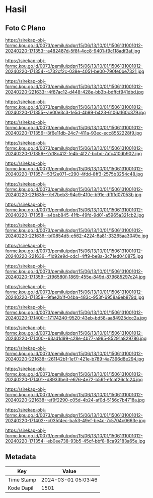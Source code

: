 # Hasil

## Foto C Plano

https://sirekap-obj-formc.kpu.go.id/0073/pemilu/pdpr/15/06/13/10/01/1506131001012-20240220-171353--a482487d-5f8f-4cc8-9401-f9c118adf3af.jpg

https://sirekap-obj-formc.kpu.go.id/0073/pemilu/pdpr/15/06/13/10/01/1506131001012-20240220-171354--c732cf2c-038e-4051-be00-790fe0be7321.jpg

https://sirekap-obj-formc.kpu.go.id/0073/pemilu/pdpr/15/06/13/10/01/1506131001012-20240220-221633--4f87ac12-d448-428e-bb3b-bdffcf941dbd.jpg

https://sirekap-obj-formc.kpu.go.id/0073/pemilu/pdpr/15/06/13/10/01/1506131001012-20240220-171355--ae00e3c3-1e5d-4b99-b423-6106a160c379.jpg

https://sirekap-obj-formc.kpu.go.id/0073/pemilu/pdpr/15/06/13/10/01/1506131001012-20240220-171356--3f6e11db-24c7-411a-93ec-ecc8552228f9.jpg

https://sirekap-obj-formc.kpu.go.id/0073/pemilu/pdpr/15/06/13/10/01/1506131001012-20240220-171356--2c18c412-fe4b-4f27-bcbd-7afc410db902.jpg

https://sirekap-obj-formc.kpu.go.id/0073/pemilu/pdpr/15/06/13/10/01/1506131001012-20240220-171357--53f2e071-c290-4fdd-8ff3-2575b3254c48.jpg

https://sirekap-obj-formc.kpu.go.id/0073/pemilu/pdpr/15/06/13/10/01/1506131001012-20240220-221635--7ef7beb3-94c9-410e-b91e-dffffd07053b.jpg

https://sirekap-obj-formc.kpu.go.id/0073/pemilu/pdpr/15/06/13/10/01/1506131001012-20240220-171358--a4bab845-41fb-49fd-9d01-a5965a321cb2.jpg

https://sirekap-obj-formc.kpu.go.id/0073/pemilu/pdpr/15/06/13/10/01/1506131001012-20240220-221636--bf0854d5-e562-4224-8a81-33265aa3049e.jpg

https://sirekap-obj-formc.kpu.go.id/0073/pemilu/pdpr/15/06/13/10/01/1506131001012-20240220-221636--f1d92e9d-cdc1-4ff9-be8a-3c71ed040875.jpg

https://sirekap-obj-formc.kpu.go.id/0073/pemilu/pdpr/15/06/13/10/01/1506131001012-20240220-171359--2f96580f-1869-455e-849d-879685297c24.jpg

https://sirekap-obj-formc.kpu.go.id/0073/pemilu/pdpr/15/06/13/10/01/1506131001012-20240220-171359--9fae2b1f-04ba-483c-953f-6958a9eb879d.jpg

https://sirekap-obj-formc.kpu.go.id/0073/pemilu/pdpr/15/06/13/10/01/1506131001012-20240220-171400--17174240-9520-43eb-bd58-aa84925dcc2a.jpg

https://sirekap-obj-formc.kpu.go.id/0073/pemilu/pdpr/15/06/13/10/01/1506131001012-20240220-171400--63ad1d99-c28e-4b77-a995-85291a829786.jpg

https://sirekap-obj-formc.kpu.go.id/0073/pemilu/pdpr/15/06/13/10/01/1506131001012-20240220-221638--261142b1-1ef7-421e-b789-4a7396d8e294.jpg

https://sirekap-obj-formc.kpu.go.id/0073/pemilu/pdpr/15/06/13/10/01/1506131001012-20240220-171401--d8933be3-e676-4e72-b56f-efcaf26cfc24.jpg

https://sirekap-obj-formc.kpu.go.id/0073/pemilu/pdpr/15/06/13/10/01/1506131001012-20240220-221638--ef9f2290-c05d-4b24-af0d-5156c7b4718a.jpg

https://sirekap-obj-formc.kpu.go.id/0073/pemilu/pdpr/15/06/13/10/01/1506131001012-20240220-171402--c035f4ec-ba53-49ef-be4c-7c5704c0663e.jpg

https://sirekap-obj-formc.kpu.go.id/0073/pemilu/pdpr/15/06/13/10/01/1506131001012-20240220-171354--eb0ee738-93b5-45cf-bbf8-8ca92183a65e.jpg


## Metadata

| Key        | Value               |
| ---------- | ------------------- |
| Time Stamp | 2024-03-01 05:03:46 |
| Kode Dapil | 1501                |




